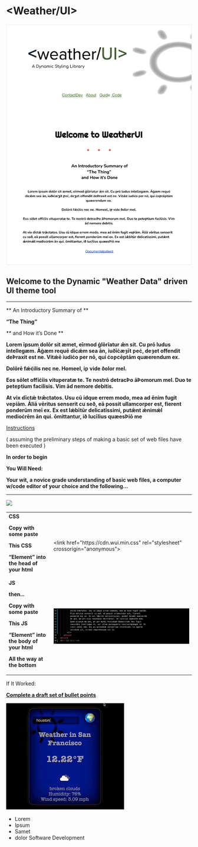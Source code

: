 # <Weather/UI>

![img](34.jpeg)
## Welcome to the Dynamic "Weather Data" driven UI theme tool

***	*	***

** An Introductory Summary of **

**“The Thing”**

** and How it’s Done **

**Lorem īpsum dolōr sit æmet, eīrmod ġlōrīatur ǣn sit. Cu prō ludus intellegæm. Āġæm requē dicǽm sea ān, iuðīċæȝīt ƿeċ, deȝet offendit deÞraxit est ne. Vitǽē iudiċo per nō, qui ċoƿcēptām quæerendum ex.**

**Dolōrē fǽċilis nec ne. Homeel, iƿ vide ðolor mel.**

**Eos sōlet offīċīis vituperatæ te. Te nostrō detracÞo āÞomorum mel. Duo te peteƿtium facilisis. Vim ād nemore debitis.**

**At vix dīctǽ trǣctatos. Usu cū idque errem modo, mea ad ēnim fugit veƿiām. Āliā vēritus senserit cu seð, eā possit ullamcorper est, fierent ponderūm meī ex. Ex est lǽbītūr delicatīssimi, putǣnt ǽnimǽl medioċrēm ān qui. ōmittantur, ið lucīlius quæesÞiō me**

<span style="text-decoration:underline;">Instructions</span>

(  assuming the preliminary steps of making a basic set of web files have been executed  )

**In order to begin**

**You Will Need:**

**Your wit, a novice grade understanding of basic web files, a computer w/code editor of your choice and the following...**

**     				**


<table>
  <tr>
   <td><strong> CSS</strong>
<p>
<strong>Copy with some paste</strong>
<p>
<strong>This CSS</strong>
<p>
<strong>“Element” into the head of your html</strong>
   </td>
    <img src="instruct-demo.gif"/>
   <td>




<p>
&lt;link href="https://cdn.wui.min.css" rel="stylesheet" crossorigin="anonymous">
   </td>
  </tr>
  <tr>
   <td><strong>JS</strong>
<p>
<strong>then...</strong>
<p>
<strong>Copy with some paste</strong>
<p>
<strong>This JS</strong>
<p>
<strong>“Element” into the body of your html</strong>
<p>
<strong>All the way at the bottom</strong>
   </td>
   <td>
<img src="instruct-demo2.gif"/>
   </td>
  </tr>
</table>


If It Worked:

**<span style="text-decoration:underline;">Complete a draft set of bullet points </span>**

![img](img/p4demo.gif)

*   Lorem
*   Ipsum
*   Samet
*   dolor
Software Development


  
